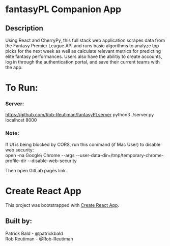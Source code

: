 # fantasyPL Companion App

## Description

Using React and CherryPy, this full stack web application  scrapes data from the Fantasy Premier League API and runs basic algorithms to analyze top picks for the next week as well as calculate relevant metrics for predicting elite fantasy performances. Users also have the abilitiy to create accounts, log in through the authentication portal, and save their current teams with the app.

# To Run:

### Server:
https://github.com/Rob-Reutiman/fantasyPLserver
python3 ./server.py localhost 8000

### Note:
If UI is being blocked by CORS, run this command (if Mac User) to disable web security:   
open -na Google\ Chrome --args --user-data-dir=/tmp/temporary-chrome-profile-dir --disable-web-security

Then open GitLab pages link.

# Create React App
This project was bootstrapped with [Create React App](https://github.com/facebook/create-react-app).

## Built by:
Patrick Bald - @patrickbald  
Rob Reutiman - @Rob-Reutiman
